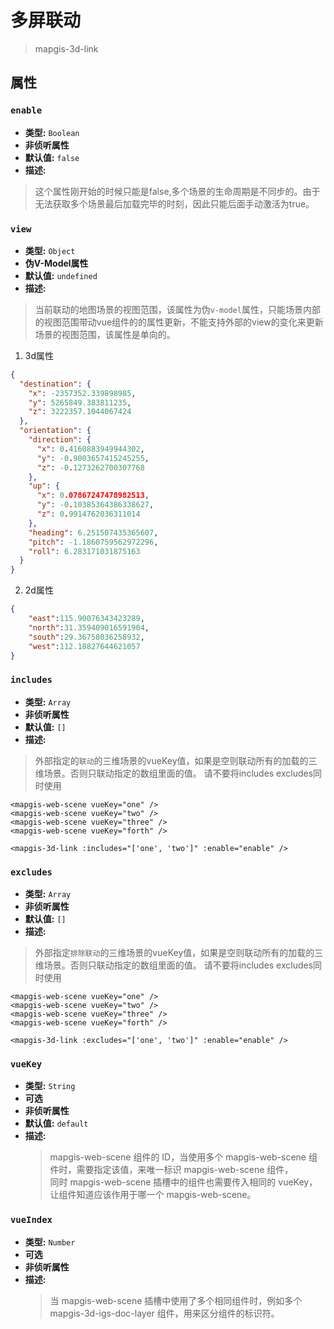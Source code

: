 # 多屏联动

> mapgis-3d-link

## 属性

### `enable`

- **类型:** `Boolean`
- **非侦听属性**
- **默认值:** `false`
- **描述:** 

> 这个属性刚开始的时候只能是false,多个场景的生命周期是不同步的。由于无法获取多个场景最后加载完毕的时刻，因此只能后面手动激活为true。

### `view`
- **类型:** `Object`
- **伪V-Model属性**
- **默认值:** `undefined`
- **描述:** 
> 当前联动的地图场景的视图范围，该属性为伪`v-model`属性，只能场景内部的视图范围带动vue组件的的属性更新，不能支持外部的view的变化来更新场景的视图范围，该属性是单向的。
1. 3d属性
``` json
{
  "destination": {
    "x": -2357352.339898985,
    "y": 5265849.383811235,
    "z": 3222357.1044067424
  },
  "orientation": {
    "direction": {
      "x": 0.4160883949944302,
      "y": -0.9003657415245255,
      "z": -0.1273262700307768
    },
    "up": {
      "x": 0.07867247478982513,
      "y": -0.10385364386338627,
      "z": 0.9914762036311014
    },
    "heading": 6.251507435365607,
    "pitch": -1.1860759562972296,
    "roll": 6.283171031875163
  }
}
```
2. 2d属性
``` json
{
    "east":115.90076343423289,
    "north":31.359409016591904,
    "south":29.36758036258932,
    "west":112.18827644621057
}
```

### `includes`
- **类型:** `Array`
- **非侦听属性**
- **默认值:** `[]`
- **描述:** 

> 外部指定的`联动`的三维场景的vueKey值，如果是空则联动所有的加载的三维场景。否则只联动指定的数组里面的值。
> 请不要将includes excludes同时使用

``` vue
<mapgis-web-scene vueKey="one" />
<mapgis-web-scene vueKey="two" />
<mapgis-web-scene vueKey="three" />
<mapgis-web-scene vueKey="forth" />

<mapgis-3d-link :includes="['one', 'two']" :enable="enable" />
```

### `excludes`
- **类型:** `Array`
- **非侦听属性**
- **默认值:** `[]`
- **描述:** 

> 外部指定`排除联动`的三维场景的vueKey值，如果是空则联动所有的加载的三维场景。否则只联动指定的数组里面的值。
> 请不要将includes excludes同时使用

``` vue
<mapgis-web-scene vueKey="one" />
<mapgis-web-scene vueKey="two" />
<mapgis-web-scene vueKey="three" />
<mapgis-web-scene vueKey="forth" />

<mapgis-3d-link :excludes="['one', 'two']" :enable="enable" />
```

### `vueKey`

- **类型:** `String`
- **可选**
- **非侦听属性**
- **默认值:** `default`
- **描述:**
  > mapgis-web-scene 组件的 ID，当使用多个 mapgis-web-scene 组件时，需要指定该值，来唯一标识 mapgis-web-scene 组件，<br/>
  > 同时 mapgis-web-scene 插槽中的组件也需要传入相同的 vueKey，让组件知道应该作用于哪一个 mapgis-web-scene。

### `vueIndex`

- **类型:** `Number`
- **可选**
- **非侦听属性**
- **描述:**
  > 当 mapgis-web-scene 插槽中使用了多个相同组件时，例如多个 mapgis-3d-igs-doc-layer 组件，用来区分组件的标识符。
